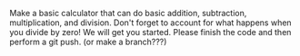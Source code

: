 Make a basic calculator that can do basic addition, subtraction, multiplication, and division.  Don't forget to account for what happens when you divide by zero!
We will get you started.  Please finish the code and then perform a git push. (or make a branch???)
